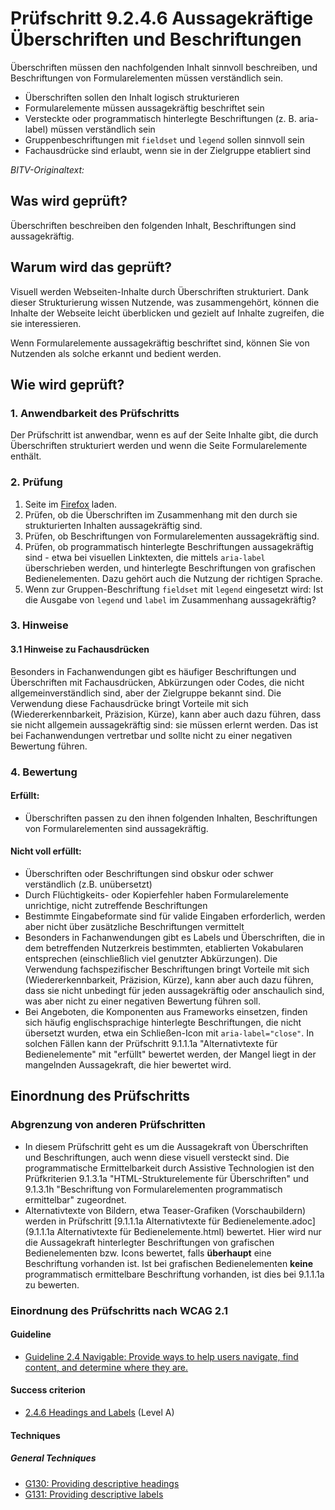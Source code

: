 # Prüfschritt 9.2.4.6 Aussagekräftige Überschriften und Beschriftungen

Überschriften müssen den nachfolgenden Inhalt sinnvoll beschreiben, und Beschriftungen von Formularelementen müssen verständlich sein.

-   Überschriften sollen den Inhalt logisch strukturieren
-   Formularelemente müssen aussagekräftig beschriftet sein
-   Versteckte oder programmatisch hinterlegte Beschriftungen (z. B. aria-label) müssen verständlich sein
-   Gruppenbeschriftungen mit `fieldset` und `legend` sollen sinnvoll sein
-   Fachausdrücke sind erlaubt, wenn sie in der Zielgruppe etabliert sind

_BITV-Originaltext:_

## Was wird geprüft?

Überschriften beschreiben den folgenden Inhalt, Beschriftungen sind aussagekräftig.

## Warum wird das geprüft?

Visuell werden Webseiten-Inhalte durch Überschriften strukturiert. Dank dieser Strukturierung wissen Nutzende, was zusammengehört, können die Inhalte der Webseite leicht überblicken und gezielt auf Inhalte zugreifen, die sie interessieren.

Wenn Formularelemente aussagekräftig beschriftet sind, können Sie von Nutzenden als solche erkannt und bedient werden.

## Wie wird geprüft?

### 1\. Anwendbarkeit des Prüfschritts

Der Prüfschritt ist anwendbar, wenn es auf der Seite Inhalte gibt, die durch Überschriften strukturiert werden und wenn die Seite Formularelemente enthält.

### 2\. Prüfung

1.  Seite im [Firefox](https://www.bitvtest.de/bitv_test/das_testverfahren_im_detail/werkzeugliste.html#firefox) laden.
2.  Prüfen, ob die Überschriften im Zusammenhang mit den durch sie strukturierten Inhalten aussagekräftig sind.
3.  Prüfen, ob Beschriftungen von Formularelementen aussagekräftig sind.
4.  Prüfen, ob programmatisch hinterlegte Beschriftungen aussagekräftig sind - etwa bei visuellen Linktexten, die mittels `aria-label` überschrieben werden, und hinterlegte Beschriftungen von grafischen Bedienelementen. Dazu gehört auch die Nutzung der richtigen Sprache.
5.  Wenn zur Gruppen-Beschriftung `fieldset` mit `legend` eingesetzt wird: Ist die Ausgabe von `legend` und `label` im Zusammenhang aussagekräftig?

### 3\. Hinweise

#### 3.1 Hinweise zu Fachausdrücken

Besonders in Fachanwendungen gibt es häufiger Beschriftungen und Überschriften mit Fachausdrücken, Abkürzungen oder Codes, die nicht allgemeinverständlich sind, aber der Zielgruppe bekannt sind. Die Verwendung diese Fachausdrücke bringt Vorteile mit sich (Wiedererkennbarkeit, Präzision, Kürze), kann aber auch dazu führen, dass sie nicht allgemein aussagekräftig sind: sie müssen erlernt werden. Das ist bei Fachanwendungen vertretbar und sollte nicht zu einer negativen Bewertung führen.

### 4\. Bewertung

#### Erfüllt:

-   Überschriften passen zu den ihnen folgenden Inhalten, Beschriftungen von Formularelementen sind aussagekräftig.

#### Nicht voll erfüllt:

-   Überschriften oder Beschriftungen sind obskur oder schwer verständlich (z.B. unübersetzt)
-   Durch Flüchtigkeits- oder Kopierfehler haben Formularelemente unrichtige, nicht zutreffende Beschriftungen
-   Bestimmte Eingabeformate sind für valide Eingaben erforderlich, werden aber nicht über zusätzliche Beschriftungen vermittelt
-   Besonders in Fachanwendungen gibt es Labels und Überschriften, die in dem betreffenden Nutzerkreis bestimmten, etablierten Vokabularen entsprechen (einschließlich viel genutzter Abkürzungen). Die Verwendung fachspezifischer Beschriftungen bringt Vorteile mit sich (Wiedererkennbarkeit, Präzision, Kürze), kann aber auch dazu führen, dass sie nicht unbedingt für jeden aussagekräftig oder anschaulich sind, was aber nicht zu einer negativen Bewertung führen soll.
-   Bei Angeboten, die Komponenten aus Frameworks einsetzen, finden sich häufig englischsprachige hinterlegte Beschriftungen, die nicht übersetzt wurden, etwa ein Schließen-Icon mit `aria-label="close"`. In solchen Fällen kann der Prüfschritt 9.1.1.1a "Alternativtexte für Bedienelemente" mit "erfüllt" bewertet werden, der Mangel liegt in der mangelnden Aussagekraft, die hier bewertet wird.

## Einordnung des Prüfschritts

### Abgrenzung von anderen Prüfschritten

-   In diesem Prüfschritt geht es um die Aussagekraft von Überschriften und Beschriftungen, auch wenn diese visuell versteckt sind. Die programmatische Ermittelbarkeit durch Assistive Technologien ist den Prüfkriterien 9.1.3.1a "HTML-Strukturelemente für Überschriften" und 9.1.3.1h "Beschriftung von Formularelementen programmatisch ermittelbar" zugeordnet.
-   Alternativtexte von Bildern, etwa Teaser-Grafiken (Vorschaubildern) werden in Prüfschritt [9.1.1.1a Alternativtexte für Bedienelemente.adoc](9.1.1.1a Alternativtexte für Bedienelemente.html) bewertet. Hier wird nur die Aussagekraft hinterlegter Beschriftungen von grafischen Bedienelementen bzw. Icons bewertet, falls **überhaupt** eine Beschriftung vorhanden ist. Ist bei grafischen Bedienelementen **keine** programmatisch ermittelbare Beschriftung vorhanden, ist dies bei 9.1.1.1a zu bewerten.

### Einordnung des Prüfschritts nach WCAG 2.1

#### Guideline

-   [Guideline 2.4 Navigable: Provide ways to help users navigate, find content, and determine where they are.](https://www.w3.org/TR/WCAG21/#navigable)

#### Success criterion

-   [2.4.6 Headings and Labels](https://www.w3.org/TR/WCAG21/#headings-and-labels) (Level A)

#### Techniques

##### General Techniques

-   [G130: Providing descriptive headings](https://www.w3.org/WAI/WCAG21/Techniques/general/G130.html)
-   [G131: Providing descriptive labels](https://www.w3.org/WAI/WCAG21/Techniques/general/G131.html)
